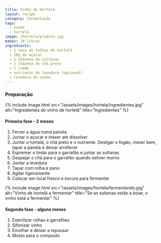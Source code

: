 ```yaml
---
title: Vinho de Hortelã
layout: recipe
category: fermentação
tags:
  - vinho
  - hortelã
image: /hortela/produto.jpg
makes: 10 litros
ingredients:
  - 1 vaso de folhas de hortelã
  - 2Kg de açucar
  - 1 chávena de sultanas
  - 1 chávena de chá preto
  - 1 limão
  - nutriente de levedura (opcional)
  - levedura de vinho
---
```

### Preparação

{% include image.html src="/assets/images/hortela/ingredientes.jpg" alt="Ingredientes do vinho de hortelã" title="Ingredientes" %}

#### Primeira fase - 2 meses

1. Ferver a água numa panela
2. Juntar o açucar e mexer até dissolver
3. Juntar a hortelã, o chá preto e o nutriente. Desligar o fogão, mexer bem, tapar a panela e deixar arrefecer
4. Espremer o limão para o garrafão e juntar as sultanas
5. Despejar o chá para o garrafão quando estiver morno
6. Juntar a levedura
7. Tapar com rolha e pano
8. Agitar ligeiramente
9. Colocar em local fresco e escuro para fermentar

{% include image.html src="/assets/images/hortela/fermentando.jpg" alt="Vinho de hortelã a fermentar" title="Se as sultanas estão a boiar, o vinho está a fermentar" %}

#### Segunda fase - alguns meses

1. Esterilizar rolhas e garrafões
2. Sifonizar vinho
3. Enrolhar e deixar a repousar
4. Mosto para o composto
